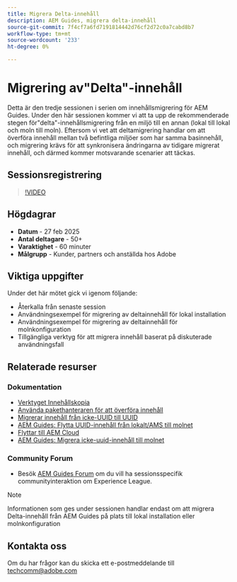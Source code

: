 ```yaml
---
title: Migrera Delta-innehåll
description: AEM Guides, migrera delta-innehåll
source-git-commit: 7f4cf7a6fd7191814442d76cf2d72c0a7cabd8b7
workflow-type: tm+mt
source-wordcount: '233'
ht-degree: 0%

---
```


# Migrering av&quot;Delta&quot;-innehåll

Detta är den tredje sessionen i serien om innehållsmigrering för AEM Guides.
Under den här sessionen kommer vi att ta upp de rekommenderade stegen för&quot;delta&quot;-innehållsmigrering från en miljö till en annan (lokal till lokal och moln till moln).
Eftersom vi vet att deltamigrering handlar om att överföra innehåll mellan två befintliga miljöer som har samma basinnehåll, och migrering krävs för att synkronisera ändringarna av tidigare migrerat innehåll, och därmed kommer motsvarande scenarier att täckas.


## Sessionsregistrering

>[!VIDEO](https://video.tv.adobe.com/v/3448785/#uuid-migration-#delta-content-migration-#aem-guides-#content-migration?quality=12&learn=on)


## Högdagrar

- **Datum** - 27 feb 2025
- **Antal deltagare** - 50+
- **Varaktighet** - 60 minuter
- **Målgrupp** - Kunder, partners och anställda hos Adobe


## Viktiga uppgifter

Under det här mötet gick vi igenom följande:
- Återkalla från senaste session
- Användningsexempel för migrering av deltainnehåll för lokal installation
- Användningsexempel för migrering av deltainnehåll för molnkonfiguration
- Tillgängliga verktyg för att migrera innehåll baserat på diskuterade användningsfall


## Relaterade resurser

### Dokumentation

- [Verktyget Innehållskopia](https://experienceleague.adobe.com/sv/docs/experience-manager-cloud-service/content/implementing/developer-tools/content-copy)
- [Använda pakethanteraren för att överföra innehåll](https://experienceleague.adobe.com/sv/docs/experience-manager-cloud-service/content/implementing/developer-tools/package-manager)
- [Migrerar innehåll från icke-UUID till UUID](https://experienceleague.adobe.com/sv/docs/experience-manager-guides/using/install-guide/on-prem-ig/content-migration/migration-process/migrate-non-uuid-uuid)
- [AEM Guides: Flytta UUID-innehåll från lokalt/AMS till molnet](../../cs-install-guide/migrate-on-premise-content-cloud.md)
- [Flyttar till AEM Cloud](https://experienceleague.adobe.com/sv/docs/experience-manager-cloud-service/content/migration-journey/getting-started)
- [AEM Guides: Migrera icke-uuid-innehåll till molnet](../../install-guide/migrate-uuid-non-uuid.md)

### Community Forum

- Besök [AEM Guides Forum](https://experienceleaguecommunities.adobe.com/t5/experience-manager-guides/bd-p/xml-documentation-discussions) om du vill ha sessionsspecifik communityinteraktion om Experience League.


>[!NOTE]
>
> Informationen som ges under sessionen handlar endast om att migrera Delta-innehåll från AEM Guides på plats till lokal installation eller molnkonfiguration



## Kontakta oss

Om du har frågor kan du skicka ett e-postmeddelande till <techcomm@adobe.com>